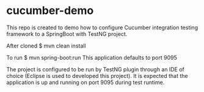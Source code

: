 # cucumber-demo
This repo is created to demo how to configure Cucumber integration testing framework to a SpringBoot with TestNG project.

After cloned
$ mvn clean install

To run 
$ mvn spring-boot:run
This application defaults to port 9095

The project is configured to be run by TestNG plugin through an IDE of choice (Eclipse is used to developed this project).
It is expected that the application is up and running on port 9095 during test runtime.

